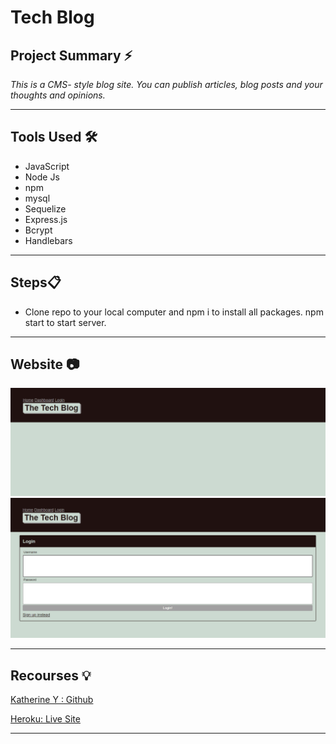 # Tech Blog

## **Project Summary** ⚡️

_This is a CMS- style blog site. You can publish articles, blog posts and your thoughts and opinions._

__________________________________________________________________________________________________________________________________________________

## **Tools Used** 🛠️

* JavaScript
* Node Js
* npm
* mysql
* Sequelize
* Express.js
* Bcrypt
* Handlebars


___________________________________________________________________________________________________________________________________________________


## **Steps**📋

* Clone repo to your local computer and npm i to install all packages. npm start to start server.

___________________________________________________________________________________________________________________________________________________

## **Website** 📷

![Screenshot 1](/img/Screenshot1.png)
![Screenshot 1](/img/Screenshot2.png)

___________________________________________________________________________________________________________________________________________________


## **Recourses** 💡

[Katherine Y : Github](https://github.com/katherineyoguez/TechBlog)

[Heroku: Live Site](https://fast-escarpment-10293.herokuapp.com/)


____________________________________________________________________________________________________________________